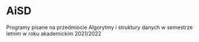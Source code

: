 # AiSD
Programy pisane na przedmiocie Algorytmy i struktury danych w semestrze letnim w roku akademickim 2021/2022
